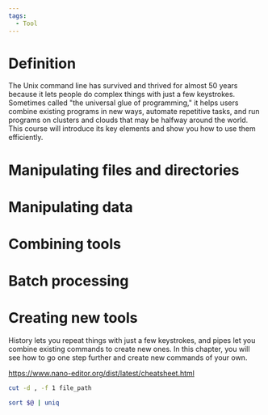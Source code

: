 ```yaml
---
tags:
  - Tool
---
```

# Definition

The Unix command line has survived and thrived for almost 50 years because it lets people do complex things with just a few keystrokes. Sometimes called "the universal glue of programming," it helps users combine existing programs in new ways, automate repetitive tasks, and run programs on clusters and clouds that may be halfway around the world. This course will introduce its key elements and show you how to use them efficiently.

# Manipulating files and directories

# Manipulating data

# Combining tools

# Batch processing

# Creating new tools

History lets you repeat things with just a few keystrokes, and pipes let you combine existing commands to create new ones. In this chapter, you will see how to go one step further and create new commands of your own.

https://www.nano-editor.org/dist/latest/cheatsheet.html

```bash
cut -d , -f 1 file_path

sort $@ | uniq
```